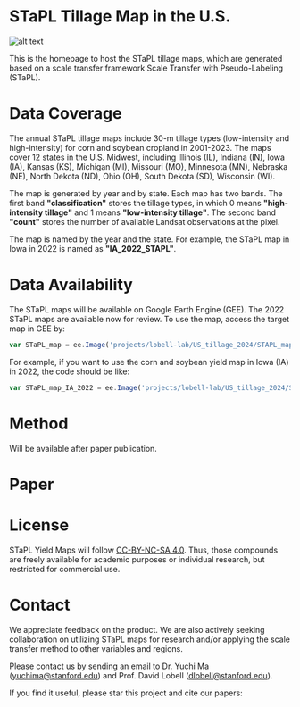 # STaPL Tillage Map in the U.S.

![alt text]([https://github.com/yuchima8/STaPL/blob/main/Fig4_STAPL_Tillage_Maps.png])

This is the homepage to host the STaPL tillage maps, which are generated based on a scale transfer framework Scale Transfer with Pseudo-Labeling (STaPL).

# Data Coverage

The annual STaPL tillage maps include 30-m tillage types (low-intensity and high-intensity) for corn and soybean cropland in 2001-2023. The maps cover 12 states in the U.S. Midwest, including Illinois (IL), Indiana (IN), Iowa (IA), Kansas (KS), Michigan (MI), Missouri (MO), Minnesota (MN), Nebraska (NE), North Dekota (ND), Ohio (OH), South Dekota (SD), Wisconsin (WI). 


The map is generated by year and by state. Each map has two bands. The first band __"classification"__ stores the tillage types, in which 0 means __"high-intensity tillage"__ and 1 means __"low-intensity tillage"__. The second band __"count"__ stores the number of available Landsat observations at the pixel.

The map is named by the year and the state. For example, the STaPL map in Iowa in 2022 is named as __"IA_2022_STAPL"__.

# Data Availability

The STaPL maps will be available on Google Earth Engine (GEE). The 2022 STaPL maps are available now for review. To use the map, access the target map in GEE by: 

```javascript
var STaPL_map = ee.Image('projects/lobell-lab/US_tillage_2024/STAPL_maps/' + image_name)
```

For example, if you want to use the corn and soybean yield map in Iowa (IA) in 2022, the code should be like:

```javascript
var STaPL_map_IA_2022 = ee.Image('projects/lobell-lab/US_tillage_2024/STAPL_maps/IA_2022_STAPL')
```

# Method 

Will be available after paper publication. 

# Paper



# License

STaPL Yield Maps will follow [CC-BY-NC-SA 4.0](https://github.com/yuchima8/QDANN_Yield_Map/blob/main/CC-BY-NC-SA-4.0.txt). Thus, those compounds are freely available for academic purposes or individual research, but restricted for commercial use.

# Contact

We appreciate feedback on the product. We are also actively seeking collaboration on utilizing STaPL maps for research and/or applying the scale transfer method to other variables and regions. 

Please contact us by sending an email to Dr. Yuchi Ma (yuchima@stanford.edu) and Prof. David Lobell (dlobell@stanford.edu).

If you find it useful, please star this project and cite our papers:

